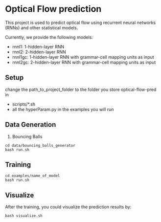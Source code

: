 # Optical Flow prediction 
This project is used to predict optical flow using recurrent neural networks (RNNs) and other statistical models. 

Currently, we provide the following models:
* rnnl1: 1-hidden-layer RNN
* rnnl2: 2-hidden-layer RNN
* rnnl1gc: 1-hidden-layer RNN with grammar-cell mapping units as input
* rnnl2gc: 2-hidden-layer RNN with grammar-cell mapping units as input

## Setup
change the path_to_project_folder to the folder you store optical-flow-pred in 
* scripts/*.sh
* all the hyperParam.py in the examples you will run

## Data Generation
1. Bouncing Balls
```
cd data/bouncing_balls_generator
bash run.sh
```

## Training
```
cd examples/name_of_model
bash run.sh
```

## Visualize
After the training, you could visualize the prediction results by:
```
bash visualize.sh
```



